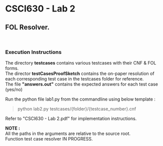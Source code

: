 <h1>CSCI630 - Lab 2</h1>
<h2>FOL Resolver.</h2>

<br>

<h3> Execution Instructions </h3>
<p> 
The directory <b>testcases</b> contains various testcases with their CNF & 
FOL forms. <br>
The director <b>testCasesProofSketch</b> contains the on-paper resolution of 
each corresponding test case in the testcases folder for reference.<br>
The file <b>"answers.out"</b> contains the expected answers for each test 
case (yes/no)
</p>


Run the python file lab1.py from the commandline using below template : <br>
>python lab2.py testcases/{folder}/{testcase_number}.cnf

Refer to "CSCI630 - Lab 2.pdf" for implementation instructions.

<b>NOTE : <br></b>
All the paths in the arguments are relative to the source root. <br>
Function test case resolver IN PROGRESS.
